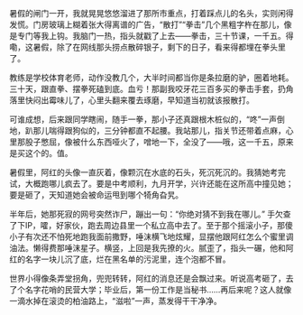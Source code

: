 暑假的闸门一开，我就晃晃悠悠溜进了那所市重点，打着踩点儿的名头，实则闲得发慌。门房玻璃上糊着张大得离谱的广告，“散打”“拳击”几个黑粗字杵在那儿，像是专门等我上钩。我脑门一热，指头就戳了上去——拳击，三十节课，一千五。得嘞，这暑假，除了在网线那头捞点散碎银子，剩下的日子，看来得都埋在拳头里了。

教练是学校体育老师，动作没教几个，大半时间都当你是条拉磨的驴，圈着地耗。三十天，跟直拳、摆拳死磕到底。血亏！那副我咬牙花三百多买的拳击手套，扔角落里快闷出霉味儿了，心里头翻来覆去琢磨，早知道当初就该报散打。

可谁成想，后来跟同学瞎闹，随手一拳，那小子还真跟根木桩似的，“咚”一声倒地，趴那儿喘得跟狗似的，三分钟都直不起腰。我站那儿，指关节还带着点麻，心里那股子憋屈，像被什么东西哑火了，噌地一下，全没了——哦，这一千五，原来是买这个的。值。

暑假里，阿红的头像一直灰着，像颗沉在水底的石头，死沉死沉的。我猜她考完试，大概跑哪儿疯去了。要是中考顺利，九月开学，兴许还能在这所高中撞见她；要是砸了，天知道她会被命运甩到哪个犄角旮旯。

半年后，她那死寂的网号突然诈尸，蹦出一句：“你绝对猜不到我在哪儿。” 手欠查了下IP，嚯，好家伙，跑去周边县里一个私立高中去了。至于那个摇滚小子，那傻小子有次还不怕死地跑我面前撒野，唾沫横飞地炫耀，显摆他跟阿红怎么个蜜里调油法。懒得费那唾沫星子。横竖，上回是我先撩的火。腻歪了，指头一碾，他和阿红的名字一块儿沉了底，烂在黑名单的污泥里，连个泡都不冒。

世界小得像条弄堂拐角，兜兜转转，阿红的消息还是会飘过来。听说高考砸了，去了个名字花哨的民营大学；毕业后，第一份工作是当秘书……再后来呢？这人就像一滴水掉在滚烫的柏油路上，“滋啦”一声，蒸发得干干净净。
